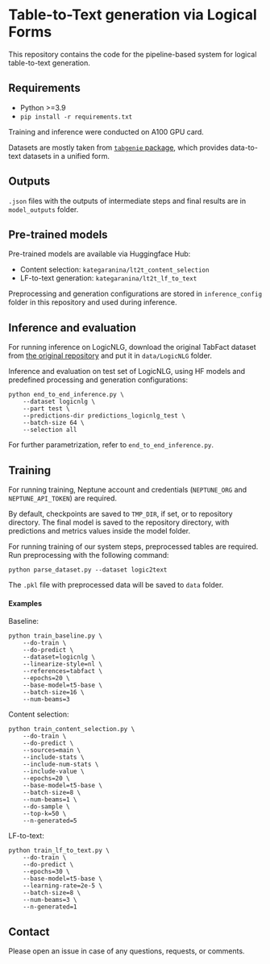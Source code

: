 # Table-to-Text generation via Logical Forms

This repository contains the code for the pipeline-based system for logical table-to-text generation.

## Requirements

* Python >=3.9
* `pip install -r requirements.txt`

Training and inference were conducted on A100 GPU card.

Datasets are mostly taken from [`tabgenie` package](https://github.com/kasnerz/tabgenie), which provides data-to-text datasets in a unified form.

## Outputs

`.json` files with the outputs of intermediate steps and final results are in `model_outputs` folder.

## Pre-trained models

Pre-trained models are available via Huggingface Hub:
* Content selection: `kategaranina/lt2t_content_selection`
* LF-to-text generation: `kategaranina/lt2t_lf_to_text`

Preprocessing and generation configurations are stored in `inference_config` folder in this repository and used during inference.

## Inference and evaluation

For running inference on LogicNLG, download the original TabFact dataset from [the original repository](https://raw.githubusercontent.com/wenhuchen/Table-Fact-Checking/master/collected_data/r2_training_all.json) and put it in `data/LogicNLG` folder.

Inference and evaluation on test set of LogicNLG, using HF models and predefined processing and generation configurations:

```
python end_to_end_inference.py \
    --dataset logicnlg \
    --part test \
    --predictions-dir predictions_logicnlg_test \
    --batch-size 64 \
    --selection all
```

For further parametrization, refer to `end_to_end_inference.py`.


## Training

For running training, Neptune account and credentials (`NEPTUNE_ORG` and `NEPTUNE_API_TOKEN`) are required.

By default, checkpoints are saved to `TMP_DIR`, if set, or to repository directory. 
The final model is saved to the repository directory, with predictions and metrics values inside the model folder. 

For running training of our system steps, preprocessed tables are required.
Run preprocessing with the following command:

```
python parse_dataset.py --dataset logic2text
```

The `.pkl` file with preprocessed data will be saved to `data` folder.

#### Examples

Baseline:

```
python train_baseline.py \
    --do-train \
    --do-predict \
    --dataset=logicnlg \
    --linearize-style=nl \
    --references=tabfact \
    --epochs=20 \
    --base-model=t5-base \
    --batch-size=16 \
    --num-beams=3
```

Content selection:
```
python train_content_selection.py \
    --do-train \
    --do-predict \
    --sources=main \
    --include-stats \
    --include-num-stats \
    --include-value \
    --epochs=20 \
    --base-model=t5-base \
    --batch-size=8 \
    --num-beams=1 \
    --do-sample \
    --top-k=50 \
    --n-generated=5
```

LF-to-text:
```
python train_lf_to_text.py \
    --do-train \
    --do-predict \
    --epochs=30 \
    --base-model=t5-base \
    --learning-rate=2e-5 \
    --batch-size=8 \
    --num-beams=3 \
    --n-generated=1
```

## Contact

Please open an issue in case of any questions, requests, or comments.